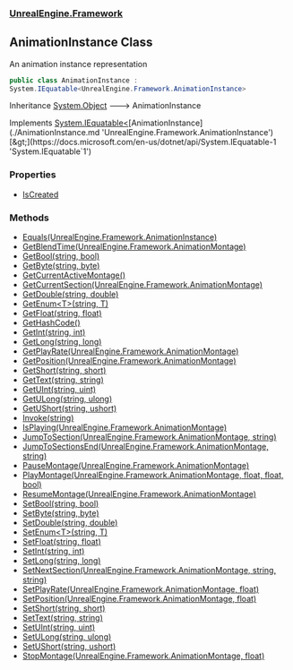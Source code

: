 ### [UnrealEngine.Framework](./UnrealEngine-Framework.md 'UnrealEngine.Framework')
## AnimationInstance Class
An animation instance representation  
```csharp
public class AnimationInstance :
System.IEquatable<UnrealEngine.Framework.AnimationInstance>
```
Inheritance [System.Object](https://docs.microsoft.com/en-us/dotnet/api/System.Object 'System.Object') &#129106; AnimationInstance  

Implements [System.IEquatable&lt;](https://docs.microsoft.com/en-us/dotnet/api/System.IEquatable-1 'System.IEquatable`1')[AnimationInstance](./AnimationInstance.md 'UnrealEngine.Framework.AnimationInstance')[&gt;](https://docs.microsoft.com/en-us/dotnet/api/System.IEquatable-1 'System.IEquatable`1')  
### Properties
- [IsCreated](./AnimationInstance-IsCreated.md 'UnrealEngine.Framework.AnimationInstance.IsCreated')
### Methods
- [Equals(UnrealEngine.Framework.AnimationInstance)](./AnimationInstance-Equals(AnimationInstance).md 'UnrealEngine.Framework.AnimationInstance.Equals(UnrealEngine.Framework.AnimationInstance)')
- [GetBlendTime(UnrealEngine.Framework.AnimationMontage)](./AnimationInstance-GetBlendTime(AnimationMontage).md 'UnrealEngine.Framework.AnimationInstance.GetBlendTime(UnrealEngine.Framework.AnimationMontage)')
- [GetBool(string, bool)](./AnimationInstance-GetBool(string_bool).md 'UnrealEngine.Framework.AnimationInstance.GetBool(string, bool)')
- [GetByte(string, byte)](./AnimationInstance-GetByte(string_byte).md 'UnrealEngine.Framework.AnimationInstance.GetByte(string, byte)')
- [GetCurrentActiveMontage()](./AnimationInstance-GetCurrentActiveMontage().md 'UnrealEngine.Framework.AnimationInstance.GetCurrentActiveMontage()')
- [GetCurrentSection(UnrealEngine.Framework.AnimationMontage)](./AnimationInstance-GetCurrentSection(AnimationMontage).md 'UnrealEngine.Framework.AnimationInstance.GetCurrentSection(UnrealEngine.Framework.AnimationMontage)')
- [GetDouble(string, double)](./AnimationInstance-GetDouble(string_double).md 'UnrealEngine.Framework.AnimationInstance.GetDouble(string, double)')
- [GetEnum&lt;T&gt;(string, T)](./AnimationInstance-GetEnum-T-(string_T).md 'UnrealEngine.Framework.AnimationInstance.GetEnum&lt;T&gt;(string, T)')
- [GetFloat(string, float)](./AnimationInstance-GetFloat(string_float).md 'UnrealEngine.Framework.AnimationInstance.GetFloat(string, float)')
- [GetHashCode()](./AnimationInstance-GetHashCode().md 'UnrealEngine.Framework.AnimationInstance.GetHashCode()')
- [GetInt(string, int)](./AnimationInstance-GetInt(string_int).md 'UnrealEngine.Framework.AnimationInstance.GetInt(string, int)')
- [GetLong(string, long)](./AnimationInstance-GetLong(string_long).md 'UnrealEngine.Framework.AnimationInstance.GetLong(string, long)')
- [GetPlayRate(UnrealEngine.Framework.AnimationMontage)](./AnimationInstance-GetPlayRate(AnimationMontage).md 'UnrealEngine.Framework.AnimationInstance.GetPlayRate(UnrealEngine.Framework.AnimationMontage)')
- [GetPosition(UnrealEngine.Framework.AnimationMontage)](./AnimationInstance-GetPosition(AnimationMontage).md 'UnrealEngine.Framework.AnimationInstance.GetPosition(UnrealEngine.Framework.AnimationMontage)')
- [GetShort(string, short)](./AnimationInstance-GetShort(string_short).md 'UnrealEngine.Framework.AnimationInstance.GetShort(string, short)')
- [GetText(string, string)](./AnimationInstance-GetText(string_string).md 'UnrealEngine.Framework.AnimationInstance.GetText(string, string)')
- [GetUInt(string, uint)](./AnimationInstance-GetUInt(string_uint).md 'UnrealEngine.Framework.AnimationInstance.GetUInt(string, uint)')
- [GetULong(string, ulong)](./AnimationInstance-GetULong(string_ulong).md 'UnrealEngine.Framework.AnimationInstance.GetULong(string, ulong)')
- [GetUShort(string, ushort)](./AnimationInstance-GetUShort(string_ushort).md 'UnrealEngine.Framework.AnimationInstance.GetUShort(string, ushort)')
- [Invoke(string)](./AnimationInstance-Invoke(string).md 'UnrealEngine.Framework.AnimationInstance.Invoke(string)')
- [IsPlaying(UnrealEngine.Framework.AnimationMontage)](./AnimationInstance-IsPlaying(AnimationMontage).md 'UnrealEngine.Framework.AnimationInstance.IsPlaying(UnrealEngine.Framework.AnimationMontage)')
- [JumpToSection(UnrealEngine.Framework.AnimationMontage, string)](./AnimationInstance-JumpToSection(AnimationMontage_string).md 'UnrealEngine.Framework.AnimationInstance.JumpToSection(UnrealEngine.Framework.AnimationMontage, string)')
- [JumpToSectionsEnd(UnrealEngine.Framework.AnimationMontage, string)](./AnimationInstance-JumpToSectionsEnd(AnimationMontage_string).md 'UnrealEngine.Framework.AnimationInstance.JumpToSectionsEnd(UnrealEngine.Framework.AnimationMontage, string)')
- [PauseMontage(UnrealEngine.Framework.AnimationMontage)](./AnimationInstance-PauseMontage(AnimationMontage).md 'UnrealEngine.Framework.AnimationInstance.PauseMontage(UnrealEngine.Framework.AnimationMontage)')
- [PlayMontage(UnrealEngine.Framework.AnimationMontage, float, float, bool)](./AnimationInstance-PlayMontage(AnimationMontage_float_float_bool).md 'UnrealEngine.Framework.AnimationInstance.PlayMontage(UnrealEngine.Framework.AnimationMontage, float, float, bool)')
- [ResumeMontage(UnrealEngine.Framework.AnimationMontage)](./AnimationInstance-ResumeMontage(AnimationMontage).md 'UnrealEngine.Framework.AnimationInstance.ResumeMontage(UnrealEngine.Framework.AnimationMontage)')
- [SetBool(string, bool)](./AnimationInstance-SetBool(string_bool).md 'UnrealEngine.Framework.AnimationInstance.SetBool(string, bool)')
- [SetByte(string, byte)](./AnimationInstance-SetByte(string_byte).md 'UnrealEngine.Framework.AnimationInstance.SetByte(string, byte)')
- [SetDouble(string, double)](./AnimationInstance-SetDouble(string_double).md 'UnrealEngine.Framework.AnimationInstance.SetDouble(string, double)')
- [SetEnum&lt;T&gt;(string, T)](./AnimationInstance-SetEnum-T-(string_T).md 'UnrealEngine.Framework.AnimationInstance.SetEnum&lt;T&gt;(string, T)')
- [SetFloat(string, float)](./AnimationInstance-SetFloat(string_float).md 'UnrealEngine.Framework.AnimationInstance.SetFloat(string, float)')
- [SetInt(string, int)](./AnimationInstance-SetInt(string_int).md 'UnrealEngine.Framework.AnimationInstance.SetInt(string, int)')
- [SetLong(string, long)](./AnimationInstance-SetLong(string_long).md 'UnrealEngine.Framework.AnimationInstance.SetLong(string, long)')
- [SetNextSection(UnrealEngine.Framework.AnimationMontage, string, string)](./AnimationInstance-SetNextSection(AnimationMontage_string_string).md 'UnrealEngine.Framework.AnimationInstance.SetNextSection(UnrealEngine.Framework.AnimationMontage, string, string)')
- [SetPlayRate(UnrealEngine.Framework.AnimationMontage, float)](./AnimationInstance-SetPlayRate(AnimationMontage_float).md 'UnrealEngine.Framework.AnimationInstance.SetPlayRate(UnrealEngine.Framework.AnimationMontage, float)')
- [SetPosition(UnrealEngine.Framework.AnimationMontage, float)](./AnimationInstance-SetPosition(AnimationMontage_float).md 'UnrealEngine.Framework.AnimationInstance.SetPosition(UnrealEngine.Framework.AnimationMontage, float)')
- [SetShort(string, short)](./AnimationInstance-SetShort(string_short).md 'UnrealEngine.Framework.AnimationInstance.SetShort(string, short)')
- [SetText(string, string)](./AnimationInstance-SetText(string_string).md 'UnrealEngine.Framework.AnimationInstance.SetText(string, string)')
- [SetUInt(string, uint)](./AnimationInstance-SetUInt(string_uint).md 'UnrealEngine.Framework.AnimationInstance.SetUInt(string, uint)')
- [SetULong(string, ulong)](./AnimationInstance-SetULong(string_ulong).md 'UnrealEngine.Framework.AnimationInstance.SetULong(string, ulong)')
- [SetUShort(string, ushort)](./AnimationInstance-SetUShort(string_ushort).md 'UnrealEngine.Framework.AnimationInstance.SetUShort(string, ushort)')
- [StopMontage(UnrealEngine.Framework.AnimationMontage, float)](./AnimationInstance-StopMontage(AnimationMontage_float).md 'UnrealEngine.Framework.AnimationInstance.StopMontage(UnrealEngine.Framework.AnimationMontage, float)')
